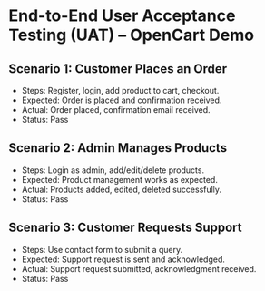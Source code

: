 # End-to-End User Acceptance Testing (UAT) – OpenCart Demo

## Scenario 1: Customer Places an Order
- Steps: Register, login, add product to cart, checkout.
- Expected: Order is placed and confirmation received.
- Actual: Order placed, confirmation email received.
- Status: Pass

## Scenario 2: Admin Manages Products
- Steps: Login as admin, add/edit/delete products.
- Expected: Product management works as expected.
- Actual: Products added, edited, deleted successfully.
- Status: Pass

## Scenario 3: Customer Requests Support
- Steps: Use contact form to submit a query.
- Expected: Support request is sent and acknowledged.
- Actual: Support request submitted, acknowledgment received.
- Status: Pass
